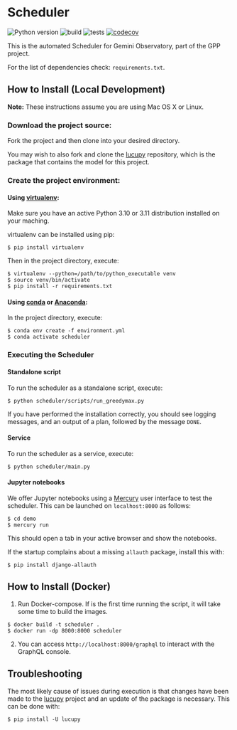 # Scheduler

![Python version](https://img.shields.io/badge/python-3.10%7C3.11-blue)
![build](https://github.com/gemini-hlsw/Scheduler/actions/workflows/deploy.yml/badge.svg)
![tests](https://github.com/gemini-hlsw/Scheduler/actions/workflows/pytest.yml/badge.svg)
[![codecov](https://codecov.io/gh/gemini-hlsw/scheduler/branch/main/graph/badge.svg?token=15CBFMK3KP)](https://codecov.io/gh/gemini-hlsw/scheduler)

This is the automated Scheduler for Gemini Observatory, part of the GPP project.

For the list of dependencies check: `requirements.txt`.

## How to Install (Local Development)

**Note:** These instructions assume you are using Mac OS X or Linux.

### Download the project source:

Fork the project and then clone into your desired directory.

You may wish to also fork and clone the [lucupy](https://github.com/gemini-hlsw/lucupy) repository, which is the
package that contains the model for this project.

### Create the project environment:

<!--
Add the following line to your `~/.bash_profile` or equivalent:
```shell
$ export PYTHONPATH=$PYTHONPATH:{path-to-project-base}
```
-->

#### Using [virtualenv](https://virtualenv.pypa.io/en/latest/):

Make sure you have an active Python 3.10 or 3.11 distribution installed on your maching.

virtualenv can be installed using pip:
```shell
$ pip install virtualenv
```

Then in the project directory, execute:

```shell
$ virtualenv --python=/path/to/python_executable venv
$ source venv/bin/activate
$ pip install -r requirements.txt
```

#### Using [conda](https://docs.conda.io/projects/conda/en/latest/user-guide/install/index.html) or [Anaconda](https://www.anaconda.com):

In the project directory, execute:

```shell
$ conda env create -f environment.yml
$ conda activate scheduler
```

### Executing the Scheduler

#### Standalone script

To run the scheduler as a standalone script, execute:

```shell
$ python scheduler/scripts/run_greedymax.py
```

If you have performed the installation correctly, you should see logging messages, and an output of a plan, followed
by the message `DONE`.

#### Service

To run the scheduler as a service, execute:

```shell
$ python scheduler/main.py
```

#### Jupyter notebooks

We offer Jupyter notebooks using a [Mercury](https://github.com/mljar/mercury) user interface to test the scheduler.
This can be launched on `localhost:8000` as follows:

```shell
$ cd demo
$ mercury run
```

This should open a tab in your active browser and show the notebooks.

If the startup complains about a missing `allauth` package, install this with:

```shell
$ pip install django-allauth
```

## How to Install (Docker)

1. Run Docker-compose. If is the first time running the script, it will take some time to
build the images.  
```shell
$ docker build -t scheduler .  
$ docker run -dp 8000:8000 scheduler
```

2. You can access `http://localhost:8000/graphql` to interact with the GraphQL console. 

## Troubleshooting

The most likely cause of issues during execution is that changes have been made to the [lucupy](https://github.com/gemini-hlsw/lucupy)
project and an update of the package is necessary. This can be done with:

```shell
$ pip install -U lucupy
```